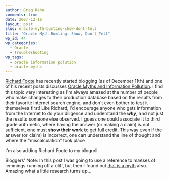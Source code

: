 ```yaml
---
author: Greg Rahn
comments: true
date: 2007-12-16
layout: post
slug: oracle-myth-busting-show-dont-tell
title: "Oracle Myth Busting: Show, Don't Tell"
wp_id: 44
wp_categories:
  - Oracle
  - Troubleshooting
wp_tags:
  - oracle information polution
  - oracle myths
---
```


[Richard Foote](http://richardfoote.wordpress.com/) has recently started blogging (as of December 11th) and one of his recent posts discusses [Oracle Myths and Information Pollution](http://richardfoote.wordpress.com/2007/12/12/why-are-there-so-many-oracle-related-myths-the-inconvenient-truth/).  I find this topic very interesting as I'm always amazed at the number of people who make changes to their production database based on the results from their favorite Internet search engine, and don't even bother to test it themselves first!  Like Richard, I'd encourage anyone who gets information from the Internet to do your diligence and understand the **_why_**, and not just the results someone else observed.  I guess one could associate it to third grade arithmetic, where having the answer (or making a claim) is not sufficient, one must **show their work** to get full credit.  This way even if the answer (or claim) is incorrect, one can understand the line of thought and where the "miscalculation" took place.

I'm also adding Richard Foote to my blogroll.

Bloggers' Note: In this post I was going to use a reference to masses of lemmings running off a cliff, but then I found out [that is a myth](http://www.wildlifenews.alaska.gov/index.cfm?adfg=wildlife_news.view_article&issue_id=6&articles_id=56) also.  Amazing what a little research turns up... 

